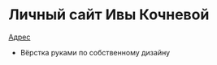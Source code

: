 # Личный сайт Ивы Кочневой

[Адрес](http://www.iva-kochneva.eu/)

- Вёрстка руками по собственному дизайну